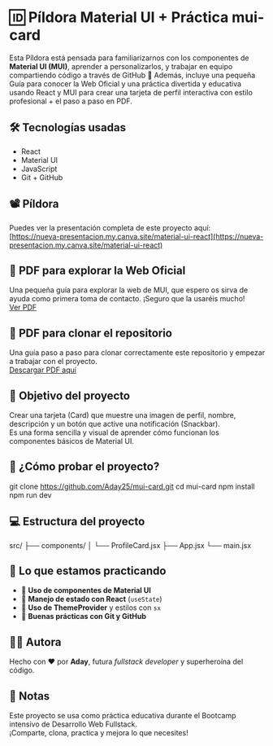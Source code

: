 # 🆔 Píldora Material UI + Práctica mui-card  
Esta Píldora está pensada para familiarizarnos con los componentes de **Material UI (MUI)**, aprender a personalizarlos, y trabajar en equipo compartiendo código a través de GitHub 🚀 Además, incluye una pequeña Guía para conocer la Web Oficial y una práctica divertida y educativa usando React y MUI para crear una tarjeta de perfil interactiva con estilo profesional + el paso a paso en PDF.

## 🛠️ Tecnologías usadas  
- React  
- Material UI  
- JavaScript  
- Git + GitHub  

## 📽️ Píldora  
Puedes ver la presentación completa de este proyecto aquí:  
[https://nueva-presentacion.my.canva.site/material-ui-react](https://nueva-presentacion.my.canva.site/material-ui-react)  

## 📝 PDF para explorar la Web Oficial  
Una pequeña guía para explorar la web de MUI, que espero os sirva de ayuda como primera toma de contacto. ¡Seguro que la usaréis mucho!  
[Ver PDF](https://github.com/Aday25/mui-card/blob/main/public/pasos-web-mui.pdf)  

## 📝 PDF para clonar el repositorio  
Una guía paso a paso para clonar correctamente este repositorio y empezar a trabajar con el proyecto.  
[Descargar PDF aquí](https://raw.githubusercontent.com/Aday25/mui-card/main/public/clonar-repositorio-git.pdf)  

## 🎯 Objetivo del proyecto  
Crear una tarjeta (Card) que muestre una imagen de perfil, nombre, descripción y un botón que active una notificación (Snackbar).  
Es una forma sencilla y visual de aprender cómo funcionan los componentes básicos de Material UI.

## 🧪 ¿Cómo probar el proyecto?  

git clone https://github.com/Aday25/mui-card.git
cd mui-card
npm install
npm run dev

## 💻 Estructura del proyecto

src/
├── components/
│ └── ProfileCard.jsx
├── App.jsx
└── main.jsx

## 🧠 Lo que estamos practicando

- 🧩 **Uso de componentes de Material UI**
- 🔄 **Manejo de estado con React** (`useState`)
- 🎨 **Uso de ThemeProvider** y estilos con `sx`
- 🧪 **Buenas prácticas con Git y GitHub**

## 🧙‍♀️ Autora

Hecho con ❤️ por **Aday**, futura *fullstack developer* y superheroína del código.

## 📌 Notas

Este proyecto se usa como práctica educativa durante el Bootcamp intensivo de Desarrollo Web Fullstack.  
¡Comparte, clona, practica y mejora lo que necesites!


